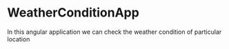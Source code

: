 # WeatherConditionApp
In this angular application we can check the weather condition of particular location
